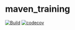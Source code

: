 # maven_training
[![Build](https://github.com/Morami42Sh/maven_training/actions/workflows/build.yml/badge.svg)](https://github.com/Morami42Sh/maven_training/actions/workflows/build.yml)
[![codecov](https://codecov.io/gh/Morami42Sh/maven_training/branch/main/graph/badge.svg)](https://codecov.io/gh/Morami42Sh/maven_training)
